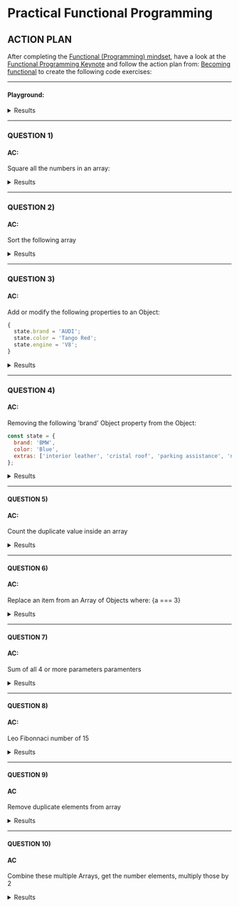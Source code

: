 # Practical Functional Programming

## ACTION PLAN
After completing the [Functional (Programming) mindset](https://github.com/leolanese/Becoming-Functional/blob/master/README.md), have a look at the [Functional Programming Keynote](https://github.com/leolanese/Functional-Programming-Keynotes) and follow the action plan from: [Becoming functional](https://github.com/leolanese/Becoming-Functional/blob/master/README.md) to create the following code exercises:

----

#### Playground:

<details><summary>Results</summary>
<p>

[JS playground: playcode.io](https://playcode.io/463480?tabs=test.js,preview,console)

</p>
</details>

----

### QUESTION 1)

#### AC:
Square all the numbers in an array: 

<details><summary>Results</summary>
<p>
   
```javascript
var arr = [0, 1, 2, 3, 4, 5, 6, 7, 8, 9];

arr.forEach(function(element, index, array){
    array[index] = element* element;
});
console.log(arr); // [0, 1, 4, 9, 16, 25, 36, 49, 64, 81]

```

[FP solution](https://github.com/leolanese/practical_functional_programming/blob/master/markdowns/1-Result.md)


</p>
</details>

----

### QUESTION 2)

#### AC:
Sort the following array

<details><summary>Results</summary>
<p>

```javascript
var arr = [0, 1, 5, 3, 4, 2, 9, 7, 8, 6];

var sortDesc = arr => {
    return arr.sort(
       (a, b) => b - a
    );
}; 

console.log(sortDesc(arr));  // [9, 8, 7, 6, 5, 4, 3, 2, 1, 0]
```

[FP solution](https://github.com/leolanese/practical_functional_programming/blob/master/markdowns/2-Result.md)

</p>
</details>

----

### QUESTION 3)

#### AC:
Add or modify the following properties to an Object:
  
```javascript
{ 
  state.brand = 'AUDI';
  state.color = 'Tango Red';
  state.engine = 'V8';
}
```

<details><summary>Results</summary>
<p>

```javascript
const state = {
  brand: 'BMW',
  color: 'Blue',
  extras: ['interior leather', 'cristal roof', 'parking assistance', 'navigation']
};

state.brand = 'AUDI';
state.color = 'Tango Red';
state.engine = 'V8';

console.log(state); 
```

[FP solution](https://github.com/leolanese/practical_functional_programming/blob/master/markdowns/3-Result.md)

</p>
</details>

----

### QUESTION 4)

#### AC:
Removing the following  'brand' Object property from the Object:

```javascript
const state = {
  brand: 'BMW',
  color: 'Blue',
  extras: ['interior leather', 'cristal roof', 'parking assistance', 'navigation'],
};
```

<details><summary>Results</summary>
<p>

```javascript
const state = {
  brand: 'BMW',
  color: 'Blue',
  extras: ['interior leather', 'cristal roof', 'parking assistance', 'navigation'],
};
delete state.brand; // true

console.log(state); 
```

[FP Solution](https://github.com/leolanese/practical_functional_programming/blob/master/markdowns/4-Result.md)

</p>
</details>

----

#### QUESTION 5)

#### AC:
Count the duplicate value inside an array

<details><summary>Results</summary>
<p>

```javascript
var inventory = ['popsicle', 'underwear', 'sauce', 'pens', 'potatoes', 'sauce', 'onion', 'onion', 'pens', 'potatoes', 'ukulele', 'tomahawk', 'underwear', 'popsicle', 'sauce', 'ukulele', 'onion', 'underwear', 'popsicle', 'potatoes', 'onion', 'pens', 'ukulele'];
var count = {};
  
function countItems() {
  inventory.forEach(function(i) { 
    count[i] = (count[i]||0) + 1; 
  });
  console.log(count);
}

countItems();  // { popsicle:3,underwear:3,sauce:3,pens:3,potatoes:3,onion:4,ukulele:3,tomahawk:1 }
```

[FP solution](https://github.com/leolanese/practical_functional_programming/blob/master/markdowns/5-Result.md)

</p>
</details>

----

#### QUESTION 6)

#### AC:
Replace an item from an Array of Objects where: {a === 3}

<details><summary>Results</summary>
<p>

```javascript
let arr = [ {'a':1,'b':2}, {'a':3,'b':4}, {'a':5,'b':6} ];

index = arr.findIndex(x => x.a === 3); // 1
beforeItems = arr.slice(0, index);
afterItems = arr.slice(index + 1);
newArr = [...beforeItems, {a:666, b:666} , ...afterItems];

console.log(newArr);
```

[FP solution](https://github.com/leolanese/practical_functional_programming/blob/master/markdowns/6-Result.md)

</p>
</details>

----

#### QUESTION 7)

#### AC:
Sum of all 4 or more parameters paramenters

<details><summary>Results</summary>
<p>

```javascript
function sum(){
  var sum = 0; 
  for(var i= 0; i<arguments.length; i++){
     sum += arguments[i];
  }
   return sum;
}; 

console.log(sum(1,2,3,4)); // 10
```

[FP solution](https://github.com/leolanese/practical_functional_programming/blob/master/markdowns/7-Result.md)

</p>
</details>

----

#### QUESTION 8)

#### AC:
Leo Fibonnaci number of 15

<details><summary>Results</summary>
<p>

```javascript
function fib(n) {
  if (n <= 1) {
    return n;
  } else {
    return fib(n - 1) + fib(n - 2);
  }
}

console.log( fib(15) ); // 610
```

[FP solution](https://github.com/leolanese/practical_functional_programming/blob/master/markdowns/8-Result.md)

</p>
</details>

----

#### QUESTION 9)

#### AC
Remove duplicate elements from array 

<details><summary>Results</summary>
<p>

```javascript
var names = ["Sam", "Carley", "Leo", "Tom", "Leo", "Leo"];

var uniqueArray = function(arrArg) {
  return arrArg.filter(function(elem, pos,arr) {
    return arr.indexOf(elem) == pos;
  });
};
console.log(uniqueArray(names)); // ["Sam", "Carley", "Leo", "Tom"]
```

[FP solution](https://github.com/leolanese/practical_functional_programming/blob/master/markdowns/9-Result.md)

</p>
</details>

----

#### QUESTION 10)

#### AC
Combine these multiple Arrays, get the number elements, multiply those by 2

<details><summary>Results</summary>
<p>

```javascript
var a = ["This", "is", 1, 2, 0];
var b = [true, NaN, -1, "javaScript", 3];

const combined = a.concat(b);

const comb = combined
  .filter(a => typeof(a) === 'number')
  .map(x => x * 2); // [2, 4, 0, NaN, -2, 6];

console.log(comb)
```

[FP solution](https://github.com/leolanese/practical_functional_programming/blob/master/markdowns/10-Result.md)

</p>
</details>


